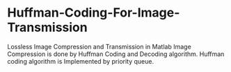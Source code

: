# Huffman-Coding-For-Image-Transmission
Lossless Image Compression and Transmission in Matlab
Image Compression is done by Huffman Coding and Decoding algorithm.
Huffman coding algorithm is Implemented by priority queue.
